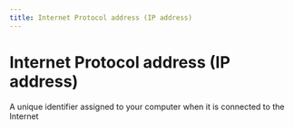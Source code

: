 ```yaml
---
title: Internet Protocol address (IP address)
---
```

# Internet Protocol address (IP address)

A unique identifier assigned to your computer when it is connected to the Internet